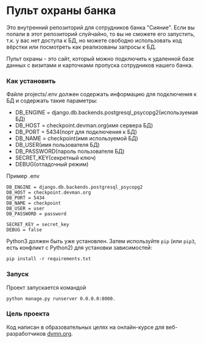 # Пульт охраны банка

Это внутренний репозиторий для сотрудников банка "Сияние". Если вы попали в
этот репозиторий слуйчайно, то вы не сможете его запустить, т.к. у вас нет доступа к БД,
но можете свободно использовать код вёрстки или посмотреть как реализованы запросы к БД.

Пульт охраны - это сайт, который можно подключить к удаленной базе данных с визитами
и карточками пропуска сотрудников нашего банка.

### Как установить

Файле projects/.env должен содержать информацию для подключения к БД и содержать такие параметры:
- DB_ENGINE = django.db.backends.postgresql_psycopg2(используемая БД)
- DB_HOST = checkpoint.devman.org(имя сервера БД)
- DB_PORT = 5434(порт для подключения к БД)
- DB_NAME = checkpoint(имя используемой БД)
- DB_USER(имя пользователя БД)
- DB_PASSWORD(пароль пользователя БД)
- SECRET_KEY(секретный ключ)
- DEBUG(отладочный режим)

Пример .env
```
DB_ENGINE = django.db.backends.postgresql_psycopg2
DB_HOST = checkpoint.devman.org
DB_PORT = 5434
DB_NAME = checkpoint
DB_USER = user
DB_PASSWORD = password

SECRET_KEY = secret_key
DEBUG = false
```

Python3 должен быть уже установлен. 
Затем используйте `pip` (или `pip3`, есть конфликт с Python2) для установки зависимостей:
```
pip install -r requirements.txt
```

### Запуск
Проект запускается командой 
```
python manage.py runserver 0.0.0.0:8000.
```

### Цель проекта

Код написан в образовательных целях на онлайн-курсе для веб-разработчиков [dvmn.org](https://dvmn.org/).